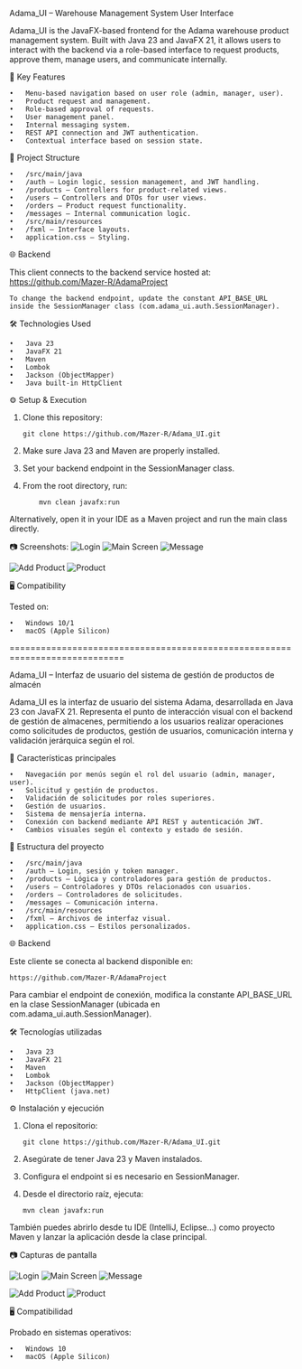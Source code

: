 

Adama_UI – Warehouse Management System User Interface

Adama_UI is the JavaFX-based frontend for the Adama warehouse product management system. 
Built with Java 23 and JavaFX 21, it allows users to interact with the backend via a role-based interface to request products, approve them, manage users, and communicate internally.

🔧 Key Features

	•	Menu-based navigation based on user role (admin, manager, user).
	•	Product request and management.
	•	Role-based approval of requests.
	•	User management panel.
	•	Internal messaging system.
	•	REST API connection and JWT authentication.
	•	Contextual interface based on session state.

📁 Project Structure

	•	/src/main/java
	•	/auth – Login logic, session management, and JWT handling.
	•	/products – Controllers for product-related views.
	•	/users – Controllers and DTOs for user views.
	•	/orders – Product request functionality.
	•	/messages – Internal communication logic.
	•	/src/main/resources
	•	/fxml – Interface layouts.
	•	application.css – Styling.

🌐 Backend

This client connects to the backend service hosted at:
https://github.com/Mazer-R/AdamaProject

    To change the backend endpoint, update the constant API_BASE_URL inside the SessionManager class (com.adama_ui.auth.SessionManager).

🛠️ Technologies Used

	•	Java 23
	•	JavaFX 21
	•	Maven
	•	Lombok
	•	Jackson (ObjectMapper)
	•	Java built-in HttpClient

⚙️ Setup & Execution

1.	Clone this repository:
   
  	    git clone https://github.com/Mazer-R/Adama_UI.git
  	
2.	Make sure Java 23 and Maven are properly installed.
3.	Set your backend endpoint in the SessionManager class.
4.	From the root directory, run:
    
            mvn clean javafx:run

Alternatively, open it in your IDE as a Maven project and run the main class directly.

📷 Screenshots:
![Login](https://github.com/Mazer-R/Adama_UI/raw/master/screenshots/login.png)
![Main Screen](https://github.com/Mazer-R/Adama_UI/raw/master/screenshots/main%20screen.png)
![Message](https://github.com/Mazer-R/Adama_UI/raw/master/screenshots/message.png)


![Add Product](https://github.com/Mazer-R/Adama_UI/raw/master/screenshots/add-product.png)
![Product](https://github.com/Mazer-R/Adama_UI/raw/master/screenshots/product.png)






🖥️ Compatibility

Tested on:

	•	Windows 10/1
	•	macOS (Apple Silicon)

============================================================================

Adama_UI – Interfaz de usuario del sistema de gestión de productos de almacén

Adama_UI es la interfaz de usuario del sistema Adama, desarrollada en Java 23 con JavaFX 21. Representa el punto de interacción visual con el backend de gestión de almacenes, permitiendo a los usuarios realizar operaciones como solicitudes de productos, gestión de usuarios, comunicación interna y validación jerárquica según el rol.

🔧 Características principales

	•	Navegación por menús según el rol del usuario (admin, manager, user).
	•	Solicitud y gestión de productos.
	•	Validación de solicitudes por roles superiores.
	•	Gestión de usuarios.
	•	Sistema de mensajería interna.
	•	Conexión con backend mediante API REST y autenticación JWT.
	•	Cambios visuales según el contexto y estado de sesión.

📁 Estructura del proyecto

	•	/src/main/java
	•	/auth – Login, sesión y token manager.
	•	/products – Lógica y controladores para gestión de productos.
	•	/users – Controladores y DTOs relacionados con usuarios.
	•	/orders – Controladores de solicitudes.
	•	/messages – Comunicación interna.
	•	/src/main/resources
	•	/fxml – Archivos de interfaz visual.
	•	application.css – Estilos personalizados.

🌐 Backend

Este cliente se conecta al backend disponible en:

    https://github.com/Mazer-R/AdamaProject

Para cambiar el endpoint de conexión, modifica la constante API_BASE_URL en la clase SessionManager (ubicada en com.adama_ui.auth.SessionManager).

🛠️ Tecnologías utilizadas

	•	Java 23
	•	JavaFX 21
	•	Maven
	•	Lombok
	•	Jackson (ObjectMapper)
	•	HttpClient (java.net)

⚙️ Instalación y ejecución

1.	Clona el repositorio:
 
      	git clone https://github.com/Mazer-R/Adama_UI.git
	      
2.	Asegúrate de tener Java 23 y Maven instalados.
3.	Configura el endpoint si es necesario en SessionManager.
4.	Desde el directorio raíz, ejecuta:

    	mvn clean javafx:run

También puedes abrirlo desde tu IDE (IntelliJ, Eclipse…) como proyecto Maven y lanzar la aplicación desde la clase principal.

📷 Capturas de pantalla

![Login](https://github.com/Mazer-R/Adama_UI/raw/master/screenshots/login.png)
![Main Screen](https://github.com/Mazer-R/Adama_UI/raw/master/screenshots/main%20screen.png)
![Message](https://github.com/Mazer-R/Adama_UI/raw/master/screenshots/message.png)


![Add Product](https://github.com/Mazer-R/Adama_UI/raw/master/screenshots/add-product.png)
![Product](https://github.com/Mazer-R/Adama_UI/raw/master/screenshots/product.png)






🖥️ Compatibilidad

Probado en sistemas operativos:

	•	Windows 10
	•	macOS (Apple Silicon)
